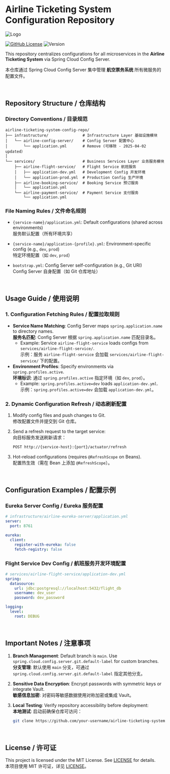 
# Airline Ticketing System Configuration Repository

![Logo](https://socialify.git.ci/uihctyou/airline-ticketing-system-config-repo/image?font=Source%20Code%20Pro&name=1&pattern=Circuit%20Board&theme=Dark)

[![GitHub License](https://img.shields.io/github/license/uihctyou/airline-ticketing-system-config-repo.svg?logo=github)](LICENSE)
![Version](https://img.shields.io/badge/airline_ticketing_system_config_repo-v1.0.25.401-pink)

This repository centralizes configurations for all microservices in the **Airline Ticketing System** via Spring Cloud Config Server.  

本仓库通过 Spring Cloud Config Server 集中管理 **航空票务系统** 所有微服务的配置文件。

<br/>

## Repository Structure / 仓库结构



### **Directory Conventions / 目录规范**
```
airline-ticketing-system-config-repo/
├── infrastructure/               # Infrastructure Layer 基础设施模块
│   └── airline-config-server/    # Config Server 配置中心
│       └── application.yml       # Remove (可移除 - 2025-04-02 updated）
│
└── services/                     # Business Services Layer 业务服务模块
    ├── airline-flight-service/   # Flight Service 航班服务
    │   ├── application-dev.yml   # Development Config 开发环境
    │   └── application-prod.yml  # Production Config 生产环境
    ├── airline-booking-service/  # Booking Service 预订服务
    │   └── application.yml
    └── airline-payment-service/  # Payment Service 支付服务
        └── application.yml
```

### **File Naming Rules / 文件命名规则**
- `{service-name}/application.yml`: 
Default configurations (shared across environments)  
  服务默认配置（所有环境共享）

- `{service-name}/application-{profile}.yml`: 
Environment-specific config (e.g., `dev`, `prod`)  
  特定环境配置（如 `dev`, `prod`）

- `bootstrap.yml`: 
Config Server self-configuration (e.g., Git URI)  
  Config Server 自身配置（如 Git 仓库地址）


<br/>

## Usage Guide / 使用说明

### **1. Configuration Fetching Rules / 配置拉取规则**
- **Service Name Matching**: Config Server maps `spring.application.name` to directory names.  
  **服务名匹配**: Config Server 根据 `spring.application.name` 匹配目录名。
  - Example: Service `airline-flight-service` loads configs from `services/airline-flight-service/`.  
    示例：服务 `airline-flight-service` 会加载 `services/airline-flight-service/` 下的配置。
- **Environment Profiles**: Specify environments via `spring.profiles.active`.  
  **环境标识**: 通过 `spring.profiles.active` 指定环境（如 `dev`, `prod`）。
  - Example: `spring.profiles.active=dev` loads `application-dev.yml`.  
    示例：`spring.profiles.active=dev` 会加载 `application-dev.yml`。

### **2. Dynamic Configuration Refresh / 动态刷新配置**
1. Modify config files and push changes to Git.  
   修改配置文件并提交到 Git 仓库。
   
2. Send a refresh request to the target service:  
   向目标服务发送刷新请求：
   ```bash
   POST http://{service-host}:{port}/actuator/refresh
   ```
3. Hot-reload configurations (requires `@RefreshScope` on Beans).  
   配置热生效（需在 Bean 上添加 `@RefreshScope`）。


<br/>

##  Configuration Examples / 配置示例

### **Eureka Server Config / Eureka 服务配置**
```yaml
# infrastructure/airline-eureka-server/application.yml
server:
  port: 8761

eureka:
  client:
    register-with-eureka: false
    fetch-registry: false
```

### **Flight Service Dev Config / 航班服务开发环境配置**
```yaml
# services/airline-flight-service/application-dev.yml
spring:
  datasource:
    url: jdbc:postgresql://localhost:5432/flight_db
    username: dev_user
    password: dev_password

logging:
  level:
    root: DEBUG
```


<br/>

## Important Notes / 注意事项

1. **Branch Management**: Default branch is `main`. Use `spring.cloud.config.server.git.default-label` for custom branches.  
   **分支管理**: 默认使用 `main` 分支，可通过 `spring.cloud.config.server.git.default-label` 指定其他分支。

2. **Sensitive Data Encryption**: Encrypt passwords with symmetric keys or integrate Vault.  
   **敏感信息加密**: 对密码等敏感数据使用对称加密或集成 Vault。

3. **Local Testing**: Verify repository accessibility before deployment:  
   **本地测试**: 启动前确保仓库可访问：
   ```bash
   git clone https://github.com/your-username/airline-ticketing-system-config-repo.git
   ```


<br/>

## License / 许可证
This project is licensed under the MIT License. See [LICENSE](LICENSE) for details.  
本项目使用 MIT 许可证，详见 [LICENSE](LICENSE)。
